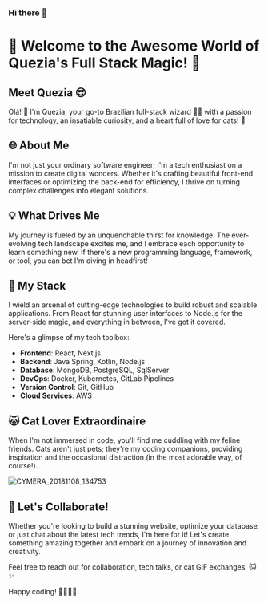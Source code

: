 ### Hi there 👋

# 🚀 Welcome to the Awesome World of Quezia's Full Stack Magic! 🌟

## Meet Quezia 😎
Olá! 👋 I'm Quezia, your go-to Brazilian full-stack wizard 🧙‍♂️ with a passion for technology, an insatiable curiosity, and a heart full of love for cats! 🐾

## 🌐 About Me
I'm not just your ordinary software engineer; I'm a tech enthusiast on a mission to create digital wonders. Whether it's crafting beautiful front-end interfaces or optimizing the back-end for efficiency, I thrive on turning complex challenges into elegant solutions.

## 💡 What Drives Me
My journey is fueled by an unquenchable thirst for knowledge. The ever-evolving tech landscape excites me, and I embrace each opportunity to learn something new. If there's a new programming language, framework, or tool, you can bet I'm diving in headfirst!

## 🚀 My Stack
I wield an arsenal of cutting-edge technologies to build robust and scalable applications. From React for stunning user interfaces to Node.js for the server-side magic, and everything in between, I've got it covered.

Here's a glimpse of my tech toolbox:
- **Frontend**: React, Next.js
- **Backend**: Java Spring, Kotlin, Node.js
- **Database**: MongoDB, PostgreSQL, SqlServer
- **DevOps**: Docker, Kubernetes, GitLab Pipelines
- **Version Control**: Git, GitHub
- **Cloud Services**: AWS

## 🐱 Cat Lover Extraordinaire
When I'm not immersed in code, you'll find me cuddling with my feline friends. Cats aren't just pets; they're my coding companions, providing inspiration and the occasional distraction (in the most adorable way, of course!).

![CYMERA_20181108_134753](https://github.com/kitten404/kitten404/assets/31549957/9cd917b8-9638-4197-8b63-ee7bac07e86a)


## 🤝 Let's Collaborate!
Whether you're looking to build a stunning website, optimize your database, or just chat about the latest tech trends, I'm here for it! Let's create something amazing together and embark on a journey of innovation and creativity.

Feel free to reach out for collaboration, tech talks, or cat GIF exchanges. 🐱✨

Happy coding! 🚀👨‍💻✨
